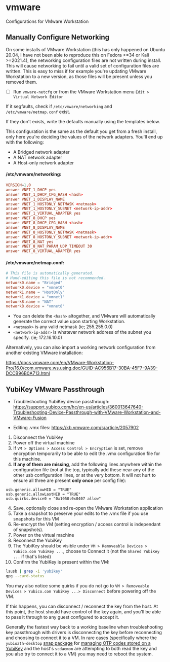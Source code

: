 # vmware

Configurations for VMware Workstation

## Manually Configure Networking

On some installs of VMware Workstation (this has only happened on Ubuntu 20.04, I have not been able to reproduce this on Fedora >=34 or Kali >=2021.4), the networking configuration files are not written during install. This will cause networking to fail until a valid set of configuration files are written. This is easy to miss if for example you're updating VMware Workstation to a new version, as those files will be present unless you removed them.

- [ ] Run `vmware-netcfg` or from the VMware Workstation menu `Edit > Virtual Network Editor`

If it segfaults, check if `/etc/vmware/networking` and `/etc/vmware/netmap.conf` exist.

If they don't exists, write the defaults manually using the templates below.

This configuration is the same as the default you get from a fresh install, only here you're deciding the values of the network adapters. You'll end up with the following:

* A Bridged network adapter
* A NAT network adapter
* A Host-only network adapter

#### /etc/vmware/networking:

```conf
VERSION=1,0
answer VNET_1_DHCP yes
answer VNET_1_DHCP_CFG_HASH <hash>
answer VNET_1_DISPLAY_NAME 
answer VNET_1_HOSTONLY_NETMASK <netmask>
answer VNET_1_HOSTONLY_SUBNET <network-ip-addr>
answer VNET_1_VIRTUAL_ADAPTER yes
answer VNET_8_DHCP yes
answer VNET_8_DHCP_CFG_HASH <hash>
answer VNET_8_DISPLAY_NAME 
answer VNET_8_HOSTONLY_NETMASK <netmask>
answer VNET_8_HOSTONLY_SUBNET <network-ip-addr>
answer VNET_8_NAT yes
answer VNET_8_NAT_PARAM_UDP_TIMEOUT 30
answer VNET_8_VIRTUAL_ADAPTER yes
```

#### /etc/vmware/netmap.conf:

```conf
# This file is automatically generated.
# Hand-editing this file is not recommended.
network0.name = "Bridged"
network0.device = "vmnet0"
network1.name = "HostOnly"
network1.device = "vmnet1"
network8.name = "NAT"
network8.device = "vmnet8"
```

* You can delete the `<hash>` altogether, and VMware will automatically generate the correct value upon starting Workstation.
* `<netmask>` is any valid netmask (ie; 255.255.0.0)
* `<network-ip-addr>` is whatever network address of the subnet you specify. (ie; 172.16.10.0)

Alternatively, you can also import a working network configuration from another existing VMware installation:

<https://docs.vmware.com/en/VMware-Workstation-Pro/16.0/com.vmware.ws.using.doc/GUID-AC956B17-30BA-45F7-9A39-DCCB96B0A713.html>


## YubiKey VMware Passthrough

- Troubleshooting YubiKey device passthrough:
<https://support.yubico.com/hc/en-us/articles/360013647640-Troubleshooting-Device-Passthrough-with-VMware-Workstation-and-VMware-Fusion>

- Editing .vmx files:
<https://kb.vmware.com/s/article/2057902>

1. Disconnect the YubiKey
2. Power off the virtual machine
3. If `VM > Options > Access Control > Encryption` is set, remove encryption temporarily to be able to edit the .vmx configuration file for this machine.
4. **If any of them are missing**, add the following lines anywhere within the configuration file (not at the top, typically add these near any of the other usb configuration lines, or at the very bottom. It will not hurt to ensure all three are present **only once** per config file):

```vmx
usb.generic.allowHID = "TRUE"
usb.generic.allowLastHID = "TRUE"
usb.quirks.device0 = "0x1050:0x0407 allow"
```
4. Save, optionally close and re-open the VMware Workstation application
5. Take a snapshot to preserve your edits to the .vmx file if you use snapshots for this VM
6. Re-encrypt the VM (setting encryption / access control is independant of snapshots).
5. Power on the virtual machine
6. Reconnect the YubiKey
7. The YubiKey should be visible under `VM > Removeable Devices > Yubico.com YubiKey ...`, choose to Connect it (not the `Shared YubiKey ...` if that's listed)
8. Confirm the YubiKey is present within the VM:
```bash
lsusb | grep -i 'yubikey'
gpg --card-status
```

You may also notice some quirks if you do not go to `VM > Removeable Devices > Yubico.com YubiKey ...> Disconnect` before powering off the VM.

If this happens, you can disconnect / reconnect the key from the host. At this point, the host should have control of the key again, and you'll be able to pass it through to any guest configured to accept it.

Generally the fastest way back to a working baseline when troubleshooting key passthrough with drivers is disconnecting the key before reconnecting and choosing to connect it to a VM. In rare cases (specifically where the `yubioath-desktop` [snap package](https://snapcraft.io/yubioath-desktop) for [managing OTP codes stored on a YubiKey](https://github.com/Yubico/yubioath-desktop) and the host's `scdaemon` are attempting to both read the key and you also try to connect it to a VM) you may need to reboot the system.
